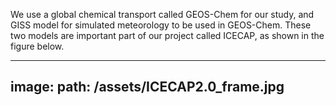 We use a global chemical transport called GEOS-Chem for our study, and GISS model for simulated meteorology to be used in GEOS-Chem. These two models are important part of our project called ICECAP, as shown in the figure below.

---
image: 
  path: /assets/ICECAP2.0_frame.jpg
---

